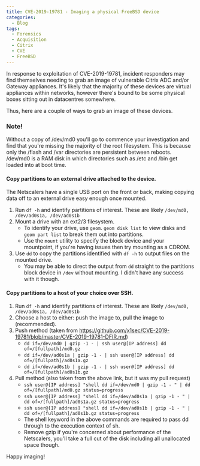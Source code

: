 ```yaml
---
title: CVE-2019-19781 - Imaging a physical FreeBSD device
categories:
  - Blog
tags:
  - Forensics
  - Acquisition
  - Citrix
  - CVE
  - FreeBSD
---
```


In response to exploitation of CVE-2019-19781, incident responders may find themselves needing to grab an image of vulnerable Citrix ADC and/or Gateway appliances.
It's likely that the majority of these devices are virtual appliances within networks, however there's bound to be some physical boxes sitting out in datacentres somewhere. 

Thus, here are a couple of ways to grab an image of these devices.

### Note!
<aside class="notice">
Without a copy of /dev/md0 you'll go to commence your investigation and find that you're missing the majority of the root filesystem. 
This is because only the /flash and /var directories are persistent between reboots. /dev/md0 is a RAM disk in which directories such as
/etc and /bin get loaded into at boot time. 
</aside>

#### Copy partitions to an external drive attached to the device.
The Netscalers have a single USB port on the front or back, making copying data off to an external drive easy enough once mounted.
1. Run ```df -h``` and identify partitions of interest. These are likely ```/dev/md0, /dev/ad0s1a, /dev/ad0s1b ```
2. Mount a drive with an ext2/3 filesystem.
    - To identify your drive, use ```geom```. ```geom disk list``` to view disks and ```geom part list``` to break them out into partitions. 
    - Use the ```mount``` utility to specify the block device and your mountpoint, if you're having issues then try mounting as a CDROM.
3. Use ```dd```  to copy the partitions identified with ```df -h``` to output files on the mounted drive.
    - You may be able to direct the output from ```dd``` straight to the partitions block device in ```/dev``` without mounting. I didn't have any success with it though.  

#### Copy partitions to a host of your choice over SSH.
1. Run ```df -h``` and identify partitions of interest. These are likely ```/dev/md0, /dev/ad0s1a, /dev/ad0s1b ```
2. Choose a host to either: push the image to, pull the image to (recommended). 
3. Push method (taken from https://github.com/x1sec/CVE-2019-19781/blob/master/CVE-2019-19781-DFIR.md)
    - ```dd if=/dev/md0 | gzip -1 - | ssh user@[IP address] dd of=/[fullpath]/md0.gz```
    - ```dd if=/dev/ad0s1a | gzip -1 - | ssh user@[IP address] dd of=/[fullpath]/ad0s1a.gz```
    - ```dd if=/dev/ad0s1b | gzip -1 - | ssh user@[IP address] dd of=/[fullpath]/ad0s1b.gz```
4. Pull method (also taken from the above link, but it was my pull request)
    - ```ssh user@[IP address] "shell dd if=/dev/md0 | gzip -1 - " | dd of=/[fullpath]/md0.gz status=progress```
    - ```ssh user@[IP address] "shell dd if=/dev/ad0s1a | gzip -1 - " | dd of=/[fullpath]/ad0s1a.gz status=progress```
    - ```ssh user@[IP address] "shell dd if=/dev/ad0s1b | gzip -1 - " | dd of=/[fullpath]/ad0s1b.gz status=progress```
    - The shell keyword in the above commands are required to pass dd through to the execution context of sh. 
    - Remove gzip if you're concerned about performance of the Netscalers, you'll take a full cut of the disk including all unallocated space though.

Happy imaging!
